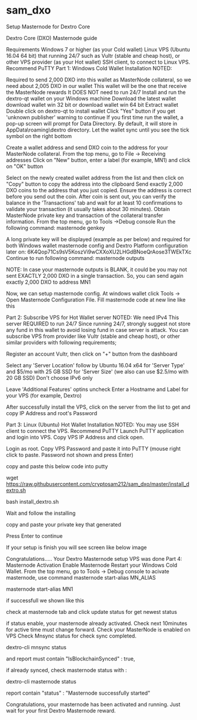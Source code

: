 # sam_dxo

Setup Masternode for Dextro Core

Dextro Core (DXO) Masternode guide

Requirements
Windows 7 or higher (as your Cold wallet)
Linux VPS (Ubuntu 16.04 64 bit) that running 24/7 such as Vultr (stable and cheap host), or other VPS provider (as your Hot wallet)
SSH client, to connect to Linux VPS. Recommend PuTTY
Part 1: Windows Cold Wallet Installation
NOTED:

Required to send 2,000 DXO into this wallet as MasterNode collateral, so we need about 2,005 DXO in our wallet
This wallet will be the one that receive the MasterNode rewards
It DOES NOT need to run 24/7
Install and run the dextro-qt wallet on your Windows machine
Download the latest wallet download wallet win 32 bit or download wallet win 64 bit
Extract wallet
Double click on dextro-qt to install wallet
Click "Yes" button if you get 'unknown publisher' warning to continue
If you first time run the wallet, a pop-up screen will prompt for Data Directory. By default, it will store in AppData\roaming\dextro directory.
Let the wallet sync until you see the tick symbol on the right bottom


Create a wallet address and send DXO coin to the address for your MasterNode collateral.
From the top menu, go to File -> Receiving addresses
Click on "New" button, enter a label (for example, MN1) and click on "OK" button

Select on the newly created wallet address from the list and then click on "Copy" button to copy the address into the clipboard
Send exactly 2,000 DXO coins to the address that you just copied. Ensure the address is correct before you send out the coin.
After coin is sent out, you can verify the balance in the 'Transactions' tab and wait for at least 10 confirmations to validate your transaction (it usually takes about 30 minutes).
Obtain MasterNode private key and transaction of the collateral transfer information.
From the top menu, go to Tools ->Debug console
Run the following command: masternode genkey 

A long private key will be displayed (example as per below) and required for both Windows wallet masternode config and Dextro Platform configuration later on: 
6K4Qop71Cs9sV5KoszVi9wCXXoXU2LHGdBNoeQrAose3TWEkTXc
Continue to run following command: masternode outputs

NOTE: In case your masternode outputs is BLANK, it could be you may not sent EXACTLY 2,000 DXO in a single transaction. So, you can send again exactly 2,000 DXO to address MN1

Now, we can setup masternode config. At windows wallet click 
Tools -> Open Masternode Configuration File. 
Fill masternode code at new line like this 

 

Part 2: Subscribe VPS for Hot Wallet server
NOTED:
We need IPv4
This server REQUIRED to run 24/7
Since running 24/7, strongly suggest not store any fund in this wallet to avoid losing fund in case server is attack.
You can subscribe VPS from provider like Vultr (stable and cheap host), or other similar providers with following requirements;

Register an account Vultr, then click on "+" button from the dashboard

Select any 'Server Location' follow by Ubuntu 16.04 x64 for 'Server Type' and $5/mo with 25 GB SSD for 'Server Size' (we also can use $2.5/mo with 20 GB SSD)
Don't choose IPv6 only

Leave 'Additional Features' optins uncheck
Enter a Hostname and Label for your VPS (for example, Dextro)

After successfully install the VPS, click on the server from the list to get and copy IP Address and root's Password

Part 3: Linux (Ubuntu) Hot Wallet Installation
NOTED:
You may use SSH client to connect the VPS. Recommend PuTTY
Launch PuTTY application and login into VPS. Copy VPS IP Address and click open.



Login as root. Copy VPS Password and paste it into PuTTY (mouse right click to paste. Password not shown and press Enter)


copy and paste this below code into putty

wget https://raw.githubusercontent.com/cryptosam212/sam_dxo/master/install_dextro.sh



bash install_dextro.sh


Wait and follow the installing


copy and paste your private key that generated

Press Enter to continue

If your setup is finish you will see screen like below image

Congratulations..... Your Dextro Masternode setup VPS was done
Part 4: Masternode Activation
Enable Masternode
Restart your Windows Cold Wallet. From the top menu, go to Tools -> Debug console
to acivate masternode, use command masternode start-alias MN_ALIAS

masternode start-alias MN1 


if successfull we shown like this


check at masternode tab and click update status for get newest status

if status enable, your masternode already activated. Check next 10minutes for active time must change forward. 
Check your MasterNode is enabled on VPS
Check Mnsync status for check sync completed. 

dextro-cli mnsync status 

and report must contain "IsBlockchainSynced" : true,


if already synced, check masternode status with :

dextro-cli masternode status


report contain "status" : "Masternode successfully started"
 

Congratulations, your masternode has been activated and running. Just wait for your first Dextro Masternode reward.







